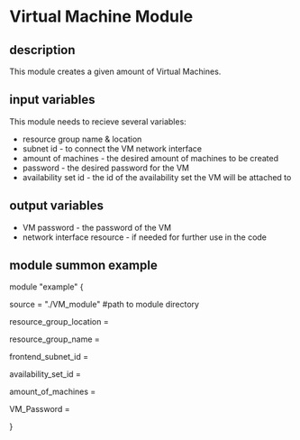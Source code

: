 # Virtual Machine Module

## description
This module creates a given amount of Virtual Machines.

## input variables
This module needs to recieve several variables:

* resource group name & location
* subnet id - to connect the VM network interface
* amount of machines - the desired amount of machines to be created
* password - the desired password for the VM
* availability set id - the id of the availability set the VM will be attached to

## output variables

* VM password - the password of the VM
* network interface resource - if needed for further use in the code

## module summon example
module "example" {

  source                  = "./VM_module" #path to module directory
  
  resource_group_location = 
  
  resource_group_name     = 
  
  frontend_subnet_id      = 
  
  availability_set_id     = 
  
  amount_of_machines      = 
  
  VM_Password             = 
  
}
